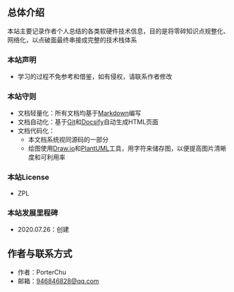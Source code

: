 ## 总体介绍

本站主要记录作者个人总结的各类软硬件技术信息，目的是将零碎知识点规整化、网络化，以点破面最终串接成完整的技术栈体系

### 本站声明

- 学习的过程不免参考和借鉴，如有侵权，请联系作者修改

### 本站守则

- 文档轻量化：所有文档均基于[Markdown](./other/markdown.md)编写
- 文档自动化：基于[Git](./other/git.md)和[Docsify](./other/docsify.md)自动生成HTML页面
- 文档代码化：
  - 本文档系统视同源码的一部分
  - 绘图使用[Draw.io](https://draw-io.en.softonic.com/)和[PlantUML](https://sourceforge.net/projects/plantuml/)工具，用字符来储存图，以便提高图片清晰度和可利用率

### 本站License

- ZPL

### 本站发展里程碑

- 2020.07.26：创建

## 作者与联系方式

- 作者：PorterChu
- 邮箱：946846828@qq.com
